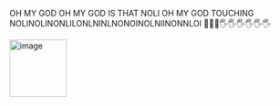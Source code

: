 OH MY GOD OH MY GOD IS THAT NOLI OH MY GOD TOUCHING NOLINOLINONLILONLNINLNONOINOLNIINONNLOI 👅👅👅🖐🖐🖐🖐🖐🖐

<img width="100" height="100" alt="image" src="https://github.com/user-attachments/assets/69bf0234-7f47-450a-af9e-153dc87ba8ef" />
